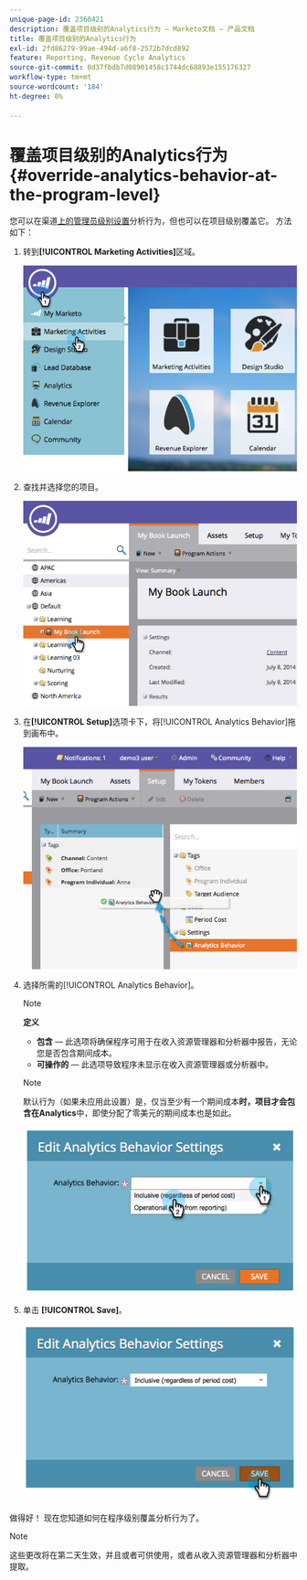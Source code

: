 ```yaml
---
unique-page-id: 2360421
description: 覆盖项目级别的Analytics行为 — Marketo文档 — 产品文档
title: 覆盖项目级别的Analytics行为
exl-id: 2fd86279-99ae-494d-a6f8-2572b7dcd892
feature: Reporting, Revenue Cycle Analytics
source-git-commit: 0d37fbdb7d08901458c1744dc68893e155176327
workflow-type: tm+mt
source-wordcount: '184'
ht-degree: 0%

---
```


# 覆盖项目级别的Analytics行为 {#override-analytics-behavior-at-the-program-level}

您可以在渠道[上的管理员级别设置](/help/marketo/product-docs/reporting/revenue-cycle-analytics/program-analytics/make-a-program-without-a-period-cost-available-in-revenue-explorer-and-analyzers.md)分析行为，但也可以在项目级别覆盖它。 方法如下：

1. 转到&#x200B;**[!UICONTROL Marketing Activities]**&#x200B;区域。

   ![](assets/image2014-9-24-11-3a40-3a46.png)

1. 查找并选择您的项目。

   ![](assets/image2014-9-24-11-3a40-3a57.png)

1. 在&#x200B;**[!UICONTROL Setup]**&#x200B;选项卡下，将[!UICONTROL Analytics Behavior]拖到画布中。

   ![](assets/image2014-9-24-11-3a41-3a2.png)

1. 选择所需的[!UICONTROL Analytics Behavior]。

   >[!NOTE]
   >
   >**定义**
   >
   >* **包含** — 此选项将确保程序可用于在收入资源管理器和分析器中报告，无论您是否包含期间成本。
   >* **可操作的** — 此选项导致程序未显示在收入资源管理器或分析器中。

   >[!NOTE]
   >
   >默认行为（如果未应用此设置）是，仅当至少有一个期间成本&#x200B;**时，项目才会包含在Analytics**&#x200B;中，即使分配了零美元的期间成本也是如此。

   ![](assets/image2014-9-24-11-3a42-3a0.png)

1. 单击 **[!UICONTROL Save]**。

   ![](assets/image2014-9-24-11-3a42-3a6.png)

做得好！ 现在您知道如何在程序级别覆盖分析行为了。

>[!NOTE]
>
>这些更改将在第二天生效，并且或者可供使用，或者从收入资源管理器和分析器中提取。
